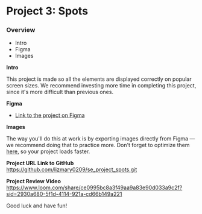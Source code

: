 # Project 3: Spots

### Overview

- Intro
- Figma
- Images

**Intro**

This project is made so all the elements are displayed correctly on popular screen sizes. We recommend investing more time in completing this project, since it's more difficult than previous ones.

**Figma**

- [Link to the project on Figma](https://www.figma.com/file/BBNm2bC3lj8QQMHlnqRsga/Sprint-3-Project-%E2%80%94-Spots?type=design&node-id=2%3A60&mode=design&t=afgNFybdorZO6cQo-1)

**Images**

The way you'll do this at work is by exporting images directly from Figma — we recommend doing that to practice more. Don't forget to optimize them [here](https://tinypng.com/), so your project loads faster.

**Project URL Link to GitHub**
https://github.com/lizmary0209/se_project_spots.git

**Project Review Video**
https://www.loom.com/share/ce0995bc8a3f49aa9a83e90d033a9c2f?sid=2930a680-5f1d-4114-921a-cd66b149a221

Good luck and have fun!
